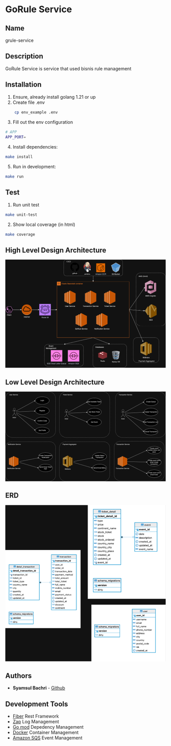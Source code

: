 # GoRule Service

## Name

grule-service

## Description

GoRule Service is service that used bisnis rule management

## Installation

1. Ensure, already install golang 1.21 or up
2. Create file .env

```bash
    cp env_example .env
```

3. Fill out the env configuration

```bash
# APP
APP_PORT=
```

4. Install dependencies:

```bash
make install
```

5. Run in development:

```bash
make run
```

## Test

1. Run unit test

```bash
make unit-test
```

2. Show local coverage (in html)

```bash
make coverage
```

## High Level Design Architecture

![picture](assets/high-level-architecture.png)

## Low Level Design Architecture

![picture](assets/low-level.png)

## ERD

![picture](assets/erd.png)

## Authors

- **Syamsul Bachri** - [Github](https://github.com/SyamSolution)

## Development Tools

- [Fiber](https://gofiber.io/) Rest Framework
- [Zap](https://github.com/uber-go/zap) Log Management
- [Go mod](https://go.dev/ref/mod) Depedency Management
- [Docker](https://www.docker.com/) Container Management
- [Amazon SQS](https://aws.amazon.com/sqs/) Event Management
